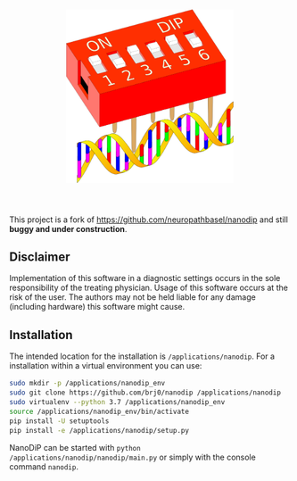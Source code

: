 <h1 align="center">
<img src="/nanodip/static/img/logo.svg" width="300">
</h1><br>

This project is a fork of https://github.com/neuropathbasel/nanodip and still **buggy and under construction**.


Disclaimer
-------------------------------------------------------------------------------
Implementation of this software in a diagnostic settings occurs in the sole responsibility of the treating physician. Usage of this software occurs at the risk of the user. The authors may not be held liable for any damage (including hardware) this software might cause.


Installation
-------------------------------------------------------------------------------
The intended location for the installation is `/applications/nanodip`. For a installation within a virtual environment you can use:

```sh
sudo mkdir -p /applications/nanodip_env
sudo git clone https://github.com/brj0/nanodip /applications/nanodip
sudo virtualenv --python 3.7 /applications/nanodip_env
source /applications/nanodip_env/bin/activate
pip install -U setuptools
pip install -e /applications/nanodip/setup.py
```


NanoDiP can be started with `python /applications/nanodip/nanodip/main.py` or simply with the console command `nanodip`.
